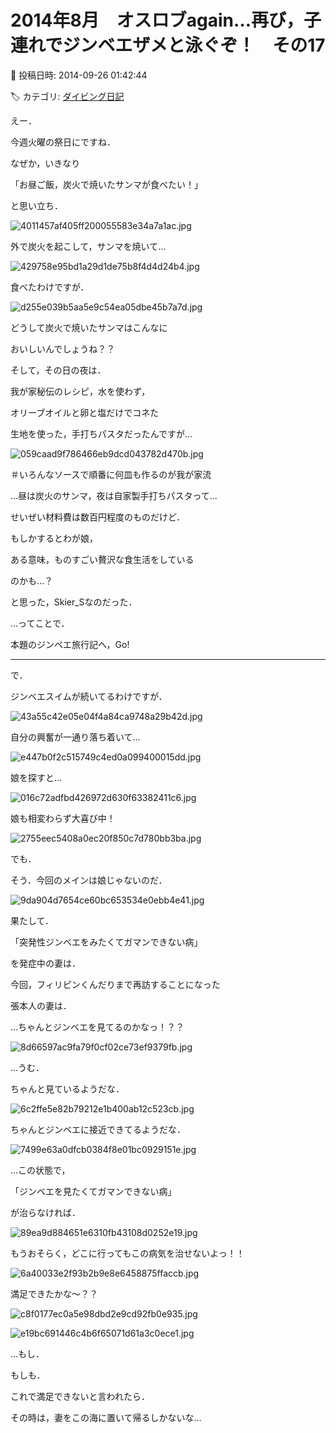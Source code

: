 # 2014年8月　オスロブagain…再び，子連れでジンベエザメと泳ぐぞ！　その17

📅 投稿日時: 2014-09-26 01:42:44

🏷️ カテゴリ: [ダイビング日記](ce3a7a8d424d112fce83ee85c81a0e344.md)

えー．


今週火曜の祭日にですね．


なぜか，いきなり


「お昼ご飯，炭火で焼いたサンマが食べたい！」


と思い立ち．




![4011457af405ff200055583e34a7a1ac.jpg](images/4011457af405ff200055583e34a7a1ac.jpg)




外で炭火を起こして，サンマを焼いて…




![429758e95bd1a29d1de75b8f4d4d24b4.jpg](images/429758e95bd1a29d1de75b8f4d4d24b4.jpg)




食べたわけですが．




![d255e039b5aa5e9c54ea05dbe45b7a7d.jpg](images/d255e039b5aa5e9c54ea05dbe45b7a7d.jpg)




どうして炭火で焼いたサンマはこんなに


おいしいんでしょうね？？





そして，その日の夜は．


我が家秘伝のレシピ，水を使わず，


オリーブオイルと卵と塩だけでコネた


生地を使った，手打ちパスタだったんですが…




![059caad9f786466eb9dcd043782d470b.jpg](images/059caad9f786466eb9dcd043782d470b.jpg)




＃いろんなソースで順番に何皿も作るのが我が家流





…昼は炭火のサンマ，夜は自家製手打ちパスタって…


せいぜい材料費は数百円程度のものだけど．





もしかするとわが娘，


ある意味，ものすごい贅沢な食生活をしている


のかも…？


と思った，Skier_Sなのだった．





…ってことで．


本題のジンベエ旅行記へ，Go!


----





で．


ジンベエスイムが続いてるわけですが．




![43a55c42e05e04f4a84ca9748a29b42d.jpg](images/43a55c42e05e04f4a84ca9748a29b42d.jpg)




自分の興奮が一通り落ち着いて…




![e447b0f2c515749c4ed0a099400015dd.jpg](images/e447b0f2c515749c4ed0a099400015dd.jpg)







娘を探すと…




![016c72adfbd426972d630f63382411c6.jpg](images/016c72adfbd426972d630f63382411c6.jpg)




娘も相変わらず大喜び中！




![2755eec5408a0ec20f850c7d780bb3ba.jpg](images/2755eec5408a0ec20f850c7d780bb3ba.jpg)




でも．


そう．今回のメインは娘じゃないのだ．




![9da904d7654ce60bc653534e0ebb4e41.jpg](images/9da904d7654ce60bc653534e0ebb4e41.jpg)







果たして．


「突発性ジンベエをみたくてガマンできない病」


を発症中の妻は．


今回，フィリピンくんだりまで再訪することになった


張本人の妻は．


…ちゃんとジンベエを見てるのかなっ！？？




![8d66597ac9fa79f0cf02ce73ef9379fb.jpg](images/8d66597ac9fa79f0cf02ce73ef9379fb.jpg)




…うむ．


ちゃんと見ているようだな．




![6c2ffe5e82b79212e1b400ab12c523cb.jpg](images/6c2ffe5e82b79212e1b400ab12c523cb.jpg)




ちゃんとジンベエに接近できてるようだな．




![7499e63a0dfcb0384f8e01bc0929151e.jpg](images/7499e63a0dfcb0384f8e01bc0929151e.jpg)




…この状態で，


「ジンベエを見たくてガマンできない病」


が治らなければ．




![89ea9d884651e6310fb43108d0252e19.jpg](images/89ea9d884651e6310fb43108d0252e19.jpg)




もうおそらく，どこに行ってもこの病気を治せないよっ！！




![6a40033e2f93b2b9e8e6458875ffaccb.jpg](images/6a40033e2f93b2b9e8e6458875ffaccb.jpg)







満足できたかな～？？




![c8f0177ec0a5e98dbd2e9cd92fb0e935.jpg](images/c8f0177ec0a5e98dbd2e9cd92fb0e935.jpg)









![e19bc691446c4b6f65071d61a3c0ece1.jpg](images/e19bc691446c4b6f65071d61a3c0ece1.jpg)







…もし．


もしも．


これで満足できないと言われたら．


その時は，妻をこの海に置いて帰るしかないな…
